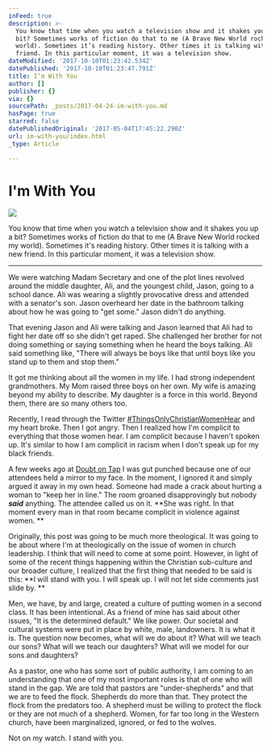 ```yaml
---
inFeed: true
description: >-
  You know that time when you watch a television show and it shakes you up a
  bit? Sometimes works of fiction do that to me (A Brave New World rocked my
  world). Sometimes it’s reading history. Other times it is talking with a new
  friend. In this particular moment, it was a television show.
dateModified: '2017-10-10T01:23:42.534Z'
datePublished: '2017-10-10T01:23:47.791Z'
title: I’m With You
author: []
publisher: {}
via: {}
sourcePath: _posts/2017-04-24-im-with-you.md
hasPage: true
starred: false
datePublishedOriginal: '2017-05-04T17:45:22.290Z'
url: im-with-you/index.html
_type: Article

---
```

# I'm With You
![](https://the-grid-user-content.s3-us-west-2.amazonaws.com/1781f598-29b7-45c1-bceb-c6c500a61b5f.jpg)

You know that time when you watch a television show and it shakes you up a bit? Sometimes works of fiction do that to me (A Brave New World rocked my world). Sometimes it's reading history. Other times it is talking with a new friend. In this particular moment, it was a television show.

---

We were watching Madam Secretary and one of the plot lines revolved around the middle daughter, Ali, and the youngest child, Jason, going to a school dance. Ali was wearing a slightly provocative dress and attended with a senator's son. Jason overheard her date in the bathroom talking about how he was going to "get some." Jason didn't do anything.

That evening Jason and Ali were talking and Jason learned that Ali had to fight her date off so she didn't get raped. She challenged her brother for not doing something or saying something when he heard the boys talking. Ali said something like, "There will always be boys like that until boys like you stand up to them and stop them."

It got me thinking about all the women in my life. I had strong independent grandmothers. My Mom raised three boys on her own. My wife is amazing beyond my ability to describe. My daughter is a force in this world. Beyond them, there are so many others too.

Recently, I read through the Twitter [\#ThingsOnlyChristianWomenHear][0] and my heart broke. Then I got angry. Then I realized how I'm complicit to everything that those women hear. I am complicit because I haven't spoken up. It's similar to how I am complicit in racism when I don't speak up for my black friends. 

A few weeks ago at [Doubt on Tap][1] I was gut punched because one of our attendees held a mirror to my face. In the moment, I ignored it and simply argued it away in my own head. Someone had made a crack about hurting a woman to "keep her in line." The room groaned disapprovingly but nobody _**said**_ anything. The attendee called us on it. **She was right. In that moment every man in that room became complicit in violence against women. **

Originally, this post was going to be much more theological. It was going to be about where I'm at theologically on the issue of women in church leadership. I think that will need to come at some point. However, in light of some of the recent things happening within the Christian sub-culture and our broader culture, I realized that the first thing that needed to be said is this: **I will stand with you. I will speak up. I will not let side comments just slide by. **

Men, we have, by and large, created a culture of putting women in a second class. It has been intentional. As a friend of mine has said about other issues, "It is the determined default." We like power. Our societal and cultural systems were put in place by white, male, landowners. It is what it is. The question now becomes, what will we do about it? What will we teach our sons? What will we teach our daughters? What will we model for our sons and daughters? 

As a pastor, one who has some sort of public authority, I am coming to an understanding that one of my most important roles is that of one who will stand in the gap. We are told that pastors are "under-shepherds" and that we are to feed the flock. Shepherds do more than that. They protect the flock from the predators too. A shepherd must be willing to protect the flock or they are not much of a shepherd. Women, for far too long in the Western church, have been marginalized, ignored, or fed to the wolves. 

Not on my watch. I stand with you. 

[0]: https://www.cbeinternational.org/blogs/55-things-only-christian-women-hear "55 Things Only Christian Women Hear"
[1]: http://facebook.com/doubtontap "Doubt on Tap - Tuesdays at 8 pm"